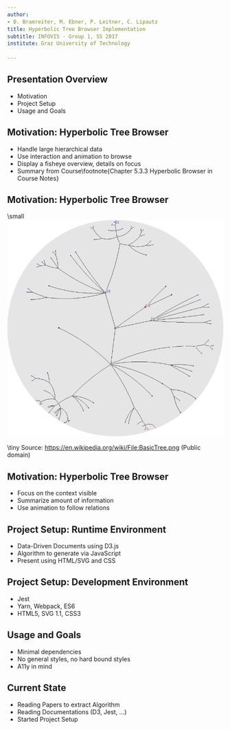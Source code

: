 ```yaml
---
author:
- D. Bramreiter, M. Ebner, P. Leitner, C. Lipautz
title: Hyperbolic Tree Browser Implementation
subtitle: INFOVIS - Group 1, SS 2017
institute: Graz University of Technology

---
```


## Presentation Overview

- Motivation
- Project Setup
- Usage and Goals

## Motivation: Hyperbolic Tree Browser

- Handle large hierarchical data
- Use interaction and animation to browse
- Display a fisheye overview, details on focus
- Summary from Course\footnote{Chapter 5.3.3 Hyperbolic Browser in Course Notes}

## Motivation: Hyperbolic Tree Browser

\small
![Hyperbolic Tree Example]

\tiny Source: https://en.wikipedia.org/wiki/File:BasicTree.png (Public domain)

## Motivation: Hyperbolic Tree Browser

- Focus on the context visible <!-- view details about few, little about many -->
- Summarize amount of information <!-- in order to be captured by human brain -->
- Use animation to follow relations <!-- ensures being able to follow and understand relationships -->

## Project Setup: Runtime Environment

- Data-Driven Documents using D3.js <!-- Use to keep track and update data -->
- Algorithm to generate via JavaScript
- Present using HTML/SVG and CSS

## Project Setup: Development Environment

- Jest <!-- unit testing for algorithm, and snapshot testing -->
- Yarn, Webpack, ES6 <!-- state of the art env -->
- HTML5, SVG 1.1, CSS3 <!-- no fancy extensions, keep to the basics -->

## Usage and Goals

- Minimal dependencies <!-- to JavaScript packages -->
- No general styles, no hard bound styles <!-- no generic rules, no id rules -->
- A11y in mind <!-- implement what learned in survey -->

## Current State

- Reading Papers to extract Algorithm
- Reading Documentations (D3, Jest, ...)
- Started Project Setup

[Hyperbolic Tree Example]: images/basic_tree.png
